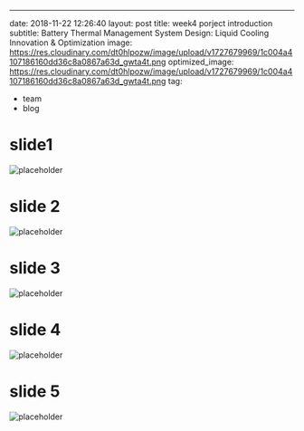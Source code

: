 ---
date: 2018-11-22 12:26:40
layout: post
title: week4 porject introduction
subtitle: Battery Thermal Management System Design: Liquid Cooling Innovation & Optimization
image: https://res.cloudinary.com/dt0hlpozw/image/upload/v1727679969/1c004a4107186160dd36c8a0867a63d_gwta4t.png
optimized_image: https://res.cloudinary.com/dt0hlpozw/image/upload/v1727679969/1c004a4107186160dd36c8a0867a63d_gwta4t.png
tag:
 - team
 - blog

# slide1
![placeholder](https://res.cloudinary.com/dt0hlpozw/image/upload/v1727679989/4821f0e1678d8cbfa6c531daef5ebfd_nfdlvk.png)
# slide 2
![placeholder](https://res.cloudinary.com/dt0hlpozw/image/upload/v1727679990/f7065fbbbca70b943620b4f207f9a11_vrxwjg.png)
# slide 3
![placeholder](https://res.cloudinary.com/dt0hlpozw/image/upload/v1727679991/06ca1163b70d14fa2a9ca7da2fb6481_y8hw8n.png)
# slide 4
![placeholder](https://res.cloudinary.com/dt0hlpozw/image/upload/v1727680003/1e8e01d5eb0ad15a78a135e3f9a7f15_egflhu.png)
# slide 5
![placeholder](https://res.cloudinary.com/dt0hlpozw/image/upload/v1727679990/1d4310c9aaaa2431196cac515245635_zabztr.png)











